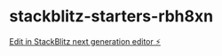 # stackblitz-starters-rbh8xn

[Edit in StackBlitz next generation editor ⚡️](https://stackblitz.com/~/github.com/britej3/stackblitz-starters-rbh8xn)